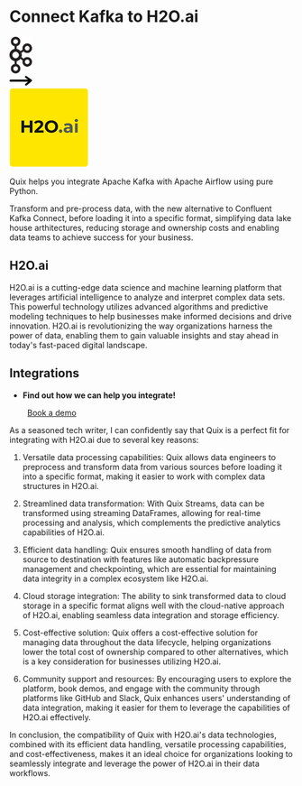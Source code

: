 # Connect Kafka to H2O.ai

<div class="connect-images cards blog-grid-card" markdown>
<div>
<img src="../images/kafka_logo.png" width="40px" />
</div>
<div>
<img src="../images/arrow.svg" width="40px" />
</div>
<div>
<img src="./images/h2o-ai_1.jpg" />
</div>
</div>

Quix helps you integrate Apache Kafka with Apache Airflow using pure Python.

Transform and pre-process data, with the new alternative to Confluent Kafka Connect, before loading it into a specific format, simplifying data lake house arthitectures, reducing storage and ownership costs and enabling data teams to achieve success for your business.

## H2O.ai

H2O.ai is a cutting-edge data science and machine learning platform that leverages artificial intelligence to analyze and interpret complex data sets. This powerful technology utilizes advanced algorithms and predictive modeling techniques to help businesses make informed decisions and drive innovation. H2O.ai is revolutionizing the way organizations harness the power of data, enabling them to gain valuable insights and stay ahead in today's fast-paced digital landscape.

## Integrations

<div class="grid cards" markdown>

- __Find out how we can help you integrate!__

    <a class="md-button md-button--primary" href="https://share.hsforms.com/1iW0TmZzKQMChk0lxd_tGiw4yjw2?__hstc=175542013.2303933fbd746c0ac86d9ccbe9bc9100.1728383268831.1729603416735.1729620918855.31&__hssc=175542013.1.1729620918855&__hsfp=2132701734" target="_blank" style="margin:.5rem;">Book a demo</a>

</div>


As a seasoned tech writer, I can confidently say that Quix is a perfect fit for integrating with H2O.ai due to several key reasons:

1. Versatile data processing capabilities: Quix allows data engineers to preprocess and transform data from various sources before loading it into a specific format, making it easier to work with complex data structures in H2O.ai.

2. Streamlined data transformation: With Quix Streams, data can be transformed using streaming DataFrames, allowing for real-time processing and analysis, which complements the predictive analytics capabilities of H2O.ai.

3. Efficient data handling: Quix ensures smooth handling of data from source to destination with features like automatic backpressure management and checkpointing, which are essential for maintaining data integrity in a complex ecosystem like H2O.ai.

4. Cloud storage integration: The ability to sink transformed data to cloud storage in a specific format aligns well with the cloud-native approach of H2O.ai, enabling seamless data integration and storage efficiency.

5. Cost-effective solution: Quix offers a cost-effective solution for managing data throughout the data lifecycle, helping organizations lower the total cost of ownership compared to other alternatives, which is a key consideration for businesses utilizing H2O.ai.

6. Community support and resources: By encouraging users to explore the platform, book demos, and engage with the community through platforms like GitHub and Slack, Quix enhances users' understanding of data integration, making it easier for them to leverage the capabilities of H2O.ai effectively.

In conclusion, the compatibility of Quix with H2O.ai's data technologies, combined with its efficient data handling, versatile processing capabilities, and cost-effectiveness, makes it an ideal choice for organizations looking to seamlessly integrate and leverage the power of H2O.ai in their data workflows.

